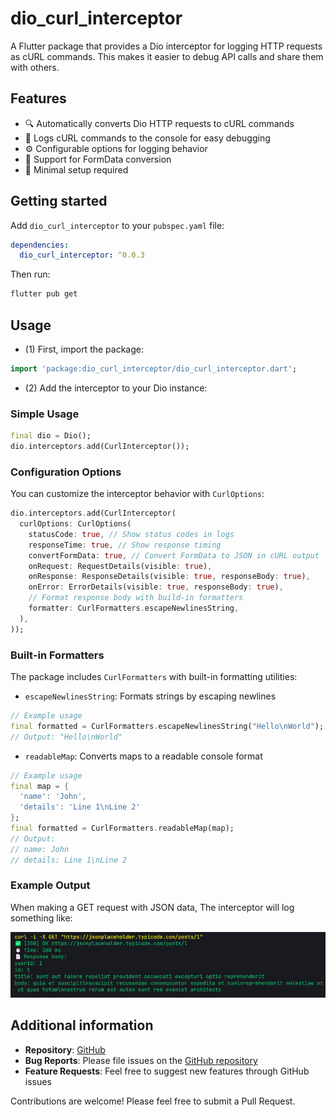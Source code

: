 # dio_curl_interceptor

A Flutter package that provides a Dio interceptor for logging HTTP requests as cURL commands. This makes it easier to debug API calls and share them with others.

## Features

- 🔍 Automatically converts Dio HTTP requests to cURL commands
- 📝 Logs cURL commands to the console for easy debugging
- ⚙️ Configurable options for logging behavior
- 🔄 Support for FormData conversion
- 🎯 Minimal setup required

## Getting started

Add `dio_curl_interceptor` to your `pubspec.yaml` file:

```yaml
dependencies:
  dio_curl_interceptor: ^0.0.3
```

Then run:

```bash
flutter pub get
```

## Usage

- (1) First, import the package:

```dart
import 'package:dio_curl_interceptor/dio_curl_interceptor.dart';
```

- (2) Add the interceptor to your Dio instance:

### Simple Usage

```dart
final dio = Dio();
dio.interceptors.add(CurlInterceptor());
```

### Configuration Options

You can customize the interceptor behavior with `CurlOptions`:

```dart
dio.interceptors.add(CurlInterceptor(
  curlOptions: CurlOptions(
    statusCode: true, // Show status codes in logs
    responseTime: true, // Show response timing
    convertFormData: true, // Convert FormData to JSON in cURL output
    onRequest: RequestDetails(visible: true),
    onResponse: ResponseDetails(visible: true, responseBody: true),
    onError: ErrorDetails(visible: true, responseBody: true),
    // Format response body with build-in formatters
    formatter: CurlFormatters.escapeNewlinesString,
  ),
));
```

### Built-in Formatters

The package includes `CurlFormatters` with built-in formatting utilities:

- `escapeNewlinesString`: Formats strings by escaping newlines

```dart
// Example usage
final formatted = CurlFormatters.escapeNewlinesString("Hello\nWorld");
// Output: "Hello\nWorld"
```

- `readableMap`: Converts maps to a readable console format

```dart
// Example usage
final map = {
  'name': 'John',
  'details': 'Line 1\nLine 2'
};
final formatted = CurlFormatters.readableMap(map);
// Output:
// name: John
// details: Line 1\nLine 2
```

### Example Output

When making a GET request with JSON data, The interceptor will log something like:

![Screenshot](screenshots/image.png "log screenshot")

## Additional information

- **Repository**: [GitHub](https://github.com/venhdev/dio_curl_interceptor)
- **Bug Reports**: Please file issues on the [GitHub repository](https://github.com/venhdev/dio_curl_interceptor/issues)
- **Feature Requests**: Feel free to suggest new features through GitHub issues

Contributions are welcome! Please feel free to submit a Pull Request.
